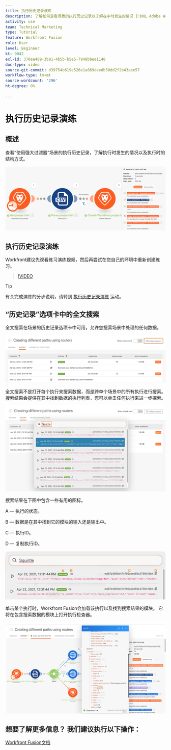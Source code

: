 ```yaml
---
title: 执行历史记录演练
description: 了解如何查看场景的执行历史记录以了解在中时发生的情况 [!DNL Adobe Workfront Fusion].
activity: use
team: Technical Marketing
type: Tutorial
feature: Workfront Fusion
role: User
level: Beginner
kt: 9042
exl-id: 370ea489-3b91-4b5b-b5e5-7948bbee1148
doc-type: video
source-git-commit: d39754b619e526e1a869deedb38dd2f2b43aee57
workflow-type: tm+mt
source-wordcount: '296'
ht-degree: 0%

---
```


# 执行历史记录演练

## 概述

查看“使用强大过滤器”场景的执行历史记录，了解执行时发生的情况以及执行时的结构方式。

![Fusion场景中的执行历史记录图像](assets/execution-history-and-scheduling-1.png)

## 执行历史记录演练

Workfront建议先观看练习演练视频，然后再尝试在您自己的环境中重新创建练习。

>[!VIDEO](https://video.tv.adobe.com/v/335283/?quality=12)

>[!TIP]
>
>有关完成演练的分步说明，请转到 [执行历史记录演练](https://experienceleague.adobe.com/docs/workfront-learn/tutorials-workfront/fusion/exercises/execution-history.html?lang=en) 运动。

## “历史记录”选项卡中的全文搜索

全文搜索在场景的历史记录选项卡中可用，允许您搜索场景中处理的任何数据。

![执行历史记录搜索图像](assets/execution-history-and-scheduling-2.png)

全文搜索不是打开每个执行来搜索数据，而是跨单个场景中的所有执行进行搜索。 搜索结果会提供在其中找到数据的执行列表，您可以单击任何执行来进一步探索。

![执行历史记录搜索的图像](assets/execution-history-and-scheduling-3.png)

搜索结果在下图中包含一些有用的图标。

A — 执行的状态。

B — 数据是在其中找到它的模块的输入还是输出中。

C — 执行ID。

D — 复制执行ID。

![执行历史记录搜索结果的图像](assets/execution-history-and-scheduling-4.png)

单击某个执行时，Workfront Fusion会加载该执行以及找到搜索结果的模块。 它将在包含搜索数据的模块上打开执行检查器。

![执行历史记录链接的图像](assets/execution-history-and-scheduling-5.png)


## 想要了解更多信息？ 我们建议执行以下操作：

[Workfront Fusion文档](https://experienceleague.adobe.com/docs/workfront/using/adobe-workfront-fusion/workfront-fusion-2.html?lang=en)
